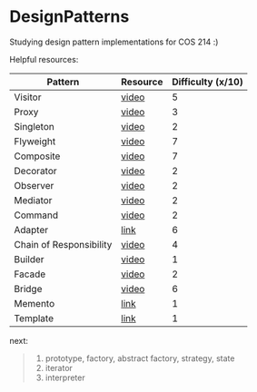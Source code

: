 # DesignPatterns
Studying design pattern implementations for COS 214 :)

Helpful resources:

| Pattern | Resource | Difficulty (x/10) | 
| ----------- | ----------- | ----------- |
| Visitor | [video](https://www.youtube.com/watch?v=DZPJdq4JfWE)| 5
| Proxy | [video](https://www.youtube.com/watch?v=NwaabHqPHeM) | 3
| Singleton | [video](https://www.youtube.com/watch?v=hUE_j6q0LTQ) | 2
| Flyweight | [video](https://www.youtube.com/watch?v=jAv2ZrTBXso) | 7
| Composite | [video](https://www.youtube.com/watch?v=wQndxfmPCTc) | 7
| Decorator | [video](https://www.youtube.com/watch?v=GCraGHx6gso) | 2
| Observer | [video](https://www.youtube.com/watch?v=_BpmfnqjgzQ) | 2
| Mediator | [video](https://www.youtube.com/watch?v=h8prqcBDIZ8) | 2
| Command | [video](https://www.youtube.com/watch?v=9qA5kw8dcSU) | 2
| Adapter | [link](https://www.geeksforgeeks.org/adapter-pattern/) | 6
| Chain of Responsibility | [video](https://www.youtube.com/watch?v=vzCVO7B6wYw&t=526s) | 4
| Builder | [video](https://www.youtube.com/watch?v=jAv2ZrTBXso) | 1
| Facade | [video](https://www.youtube.com/watch?v=B1Y8fcYrz5o) | 2
| Bridge | [video](https://www.youtube.com/watch?v=F1YQ7YRjttI) | 6
| Memento | [link](https://www.newthinktank.com/2012/10/memento-design-pattern-tutorial/) | 1
| Template | [link](https://www.newthinktank.com/2012/10/template-method-design-pattern-tutorial/) | 1


next:
> 1) prototype, factory, abstract factory, strategy, state </br>
> 2) iterator </br>
> 3) interpreter </br>
